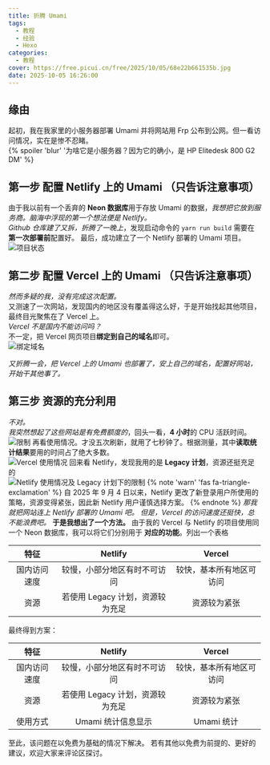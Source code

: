 ```yaml
---
title: 折腾 Umami
tags:
  - 教程
  - 经验
  - Hexo
categories:
  - 教程
cover: https://free.picui.cn/free/2025/10/05/68e22b661535b.jpg
date: 2025-10-05 16:26:00
---
```



## 缘由
起初，我在我家里的小服务器部署 Umami 并将网站用 Frp 公布到公网。但一看访问情况，实在是惨不忍睹。  
{% spoiler 'blur' '为啥它是小服务器？因为它的确小，是 HP Elitedesk 800 G2 DM' %}  

## 第一步 配置 Netlify 上的 Umami （只告诉注意事项）
由于我以前有一个丢弃的 **Neon 数据库**用于存放 Umami 的数据，*我想把它放到服务商。脑海中浮现的第一个想法便是 Netlify。*  
*Github 仓库建了又拆，折腾了一晚上*，发现启动命令的 `yarn run build` 需要在**第一次部署前**配置好。
最后，成功建立了一个 Netlify 部署的 Umami 项目。  
![项目状态](https://free.picui.cn/free/2025/10/05/68e22f8831e4d.png)  

## 第二步 配置 Vercel 上的 Umami （只告诉注意事项）
*然而多疑的我，没有完成这次配置。*  
又测速了一次网站，发现国内的地区没有覆盖得这么好，于是开始找起其他项目，最终目光聚焦在了 Vercel 上。  
*Vercel 不是国内不能访问吗？*    
不一定，把 Vercel 网页项目**绑定到自己的域名**即可。  
![绑定域名](https://free.picui.cn/free/2025/10/05/68e2303c8c946.png)  

*又折腾一会，把 Vercel 上的 Umami 也部署了，安上自己的域名，配置好网站，开始干其他事了。*  

## 第三步 资源的充分利用
*不对。  
我突然想起了这些网站是有免费额度的*，回头一看，**4 小时**的 CPU 活跃时间。  
![限制](https://free.picui.cn/free/2025/10/05/68e2326682e35.png)
再看使用情况。才没五次刷新，就用了七秒钟了。根据测量，其中**读取统计结果**要用的时间占了绝大多数。  
![Vercel 使用情况](https://free.picui.cn/free/2025/10/05/68e23206df568.png)
回来看 Netlify，发现我用的是 **Legacy 计划**，资源还挺充足的  
![Netlify 使用情况及 Legacy 计划下的限制](https://free.picui.cn/free/2025/10/05/68e232f7201dc.png)
{% note 'warn' 'fas fa-triangle-exclamation' %}
自 2025 年 9 月 4 日以来，Netlify 更改了新登录用户所使用的策略，资源变得紧张，因此新 Netlify 用户谨慎选择方案。
{% endnote %}
*那我就把网站连上 Netlify 部署的 Umami 吧。
但是，Vercel 的访问速度还挺快，总不能浪费吧。*
**于是我想出了一个方法。** 由于我的 Vercel 与 Netlify 的项目使用同一个 Neon 数据库，我可以将它们分别用于 **对应的功能**。列出一个表格  

| 特征 | Netlify | Vercel |
| :--: | :-----: | :----: |
| 国内访问速度 | 较慢，小部分地区有时不可访问 | 较快，基本所有地区可访问 |
| 资源 | 若使用 Legacy 计划，资源较为充足 | 资源较为紧张 | 

最终得到方案：

| 特征 | Netlify | Vercel |
| :--: | :-----: | :----: |
| 国内访问速度 | 较慢，小部分地区有时不可访问 | 较快，基本所有地区可访问 |
| 资源 | 若使用 Legacy 计划，资源较为充足 | 资源较为紧张 | 
| 使用方式 | Umami 统计信息显示 | Umami 统计 |

至此，该问题在以免费为基础的情况下解决。
若有其他以免费为前提的、更好的建议，欢迎大家来评论区探讨。